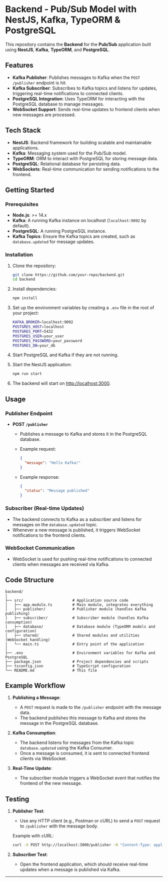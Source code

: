 # Backend - Pub/Sub Model with NestJS, Kafka, TypeORM & PostgreSQL

This repository contains the **Backend** for the **Pub/Sub** application built using **NestJS**, **Kafka**, **TypeORM**, and **PostgreSQL**.

## Features

- **Kafka Publisher**: Publishes messages to Kafka when the `POST /publisher` endpoint is hit.
- **Kafka Subscriber**: Subscribes to Kafka topics and listens for updates, triggering real-time notifications to connected clients.
- **PostgreSQL Integration**: Uses TypeORM for interacting with the PostgreSQL database to manage messages.
- **WebSocket Support**: Sends real-time updates to frontend clients when new messages are processed.

## Tech Stack

- **NestJS**: Backend framework for building scalable and maintainable applications.
- **Kafka**: Messaging system used for the Pub/Sub model.
- **TypeORM**: ORM to interact with PostgreSQL for storing message data.
- **PostgreSQL**: Relational database for persisting data.
- **WebSockets**: Real-time communication for sending notifications to the frontend.

## Getting Started

### Prerequisites

- **Node.js**: >= 14.x
- **Kafka**: A running Kafka instance on localhost (`localhost:9092` by default).
- **PostgreSQL**: A running PostgreSQL instance.
- **Kafka Topics**: Ensure the Kafka topics are created, such as `database.updated` for message updates.

### Installation

1. Clone the repository:

   ```bash
   git clone https://github.com/your-repo/backend.git
   cd backend
   ```

2. Install dependencies:

   ```bash
   npm install
   ```

3. Set up the environment variables by creating a `.env` file in the root of your project:

   ```bash
   KAFKA_BROKER=localhost:9092
   POSTGRES_HOST=localhost
   POSTGRES_PORT=5432
   POSTGRES_USER=your_user
   POSTGRES_PASSWORD=your_password
   POSTGRES_DB=your_db
   ```

4. Start PostgreSQL and Kafka if they are not running.

5. Start the NestJS application:

   ```bash
   npm run start
   ```

6. The backend will start on [http://localhost:3000](http://localhost:3000).

## Usage

### Publisher Endpoint

- **POST `/publisher`**
  - Publishes a message to Kafka and stores it in the PostgreSQL database.
  - Example request:

    ```json
    {
      "message": "Hello Kafka!"
    }
    ```

  - Example response:

    ```json
    {
      "status": "Message published"
    }
    ```

### Subscriber (Real-time Updates)

- The backend connects to Kafka as a subscriber and listens for messages on the `database.updated` topic. 
- Whenever a new message is published, it triggers WebSocket notifications to the frontend clients.

### WebSocket Communication

- WebSocket is used for pushing real-time notifications to connected clients when messages are received via Kafka.

## Code Structure

```
backend/
│
├── src/                      # Application source code
│   ├── app.module.ts         # Main module, integrates everything
│   ├── publisher/            # Publisher module (handles Kafka publishing)
│   ├── subscriber/           # Subscriber module (handles Kafka consumption)
│   ├── database/             # Database module (TypeORM models and configuration)
│   ├── shared/               # Shared modules and utilities (WebSocket handling)
│   └── main.ts               # Entry point of the application
│
├── .env                      # Environment variables for Kafka and PostgreSQL
├── package.json              # Project dependencies and scripts
├── tsconfig.json             # TypeScript configuration
└── README.md                 # This file
```

## Example Workflow

1. **Publishing a Message**: 
   - A `POST` request is made to the `/publisher` endpoint with the message data. 
   - The backend publishes this message to Kafka and stores the message in the PostgreSQL database.

2. **Kafka Consumption**: 
   - The backend listens for messages from the Kafka topic `database.updated` using the Kafka Consumer.
   - Once a message is consumed, it is sent to connected frontend clients via WebSocket.

3. **Real-Time Update**: 
   - The subscriber module triggers a WebSocket event that notifies the frontend of the new message.

## Testing

1. **Publisher Test**: 
   - Use any HTTP client (e.g., Postman or cURL) to send a `POST` request to `/publisher` with the message body.
   
   Example with cURL:

   ```bash
   curl -X POST http://localhost:3000/publisher -H "Content-Type: application/json" -d '{"message": "Test Message"}'
   ```

2. **Subscriber Test**:
   - Open the frontend application, which should receive real-time updates when a message is published via Kafka.

---
